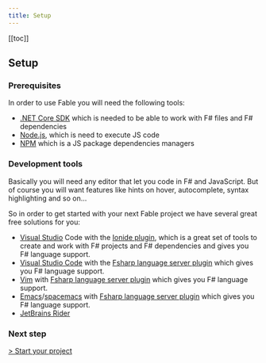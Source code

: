 ```yaml
---
title: Setup
---
```


[[toc]]

## Setup

### Prerequisites

In order to use Fable you will need the following tools:
- [.NET Core SDK](https://dotnet.microsoft.com/download) which is needed to be able to work with F# files and F# dependencies
- [Node.js](https://nodejs.org/en/), which is need to execute JS code
- [NPM](https://www.npmjs.com/) which is a JS package dependencies managers

### Development tools

Basically you will need any editor that let you code in F# and JavaScript. But of course you will want features like hints on hover, autocomplete, syntax highlighting and so on...

So in order to get started with your next Fable project we have several great free solutions for you:
- [Visual Studio](https://code.visualstudio.com/) Code with the [Ionide plugin](http://ionide.io/), which is a great set of tools to create and work with F# projects and F# dependencies and gives you F# language support.
- [Visual Studio Code](https://code.visualstudio.com/) with the [Fsharp language server plugin](https://github.com/fsprojects/fsharp-language-server) which gives you F# language support.
- [Vim](https://www.vim.org/) with [Fsharp language server plugin](https://github.com/fsprojects/fsharp-language-server) which gives you F# language support.
- [Emacs](https://www.gnu.org/software/emacs/)/[spacemacs](http://spacemacs.org/) with [Fsharp language server plugin](https://github.com/fsprojects/fsharp-language-server) which gives you F# language support.
- [JetBrains Rider](https://www.jetbrains.com/rider/)

### Next step
[> Start your project](/fable-doc/3-steps/choose-a-template.html)
